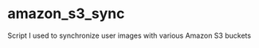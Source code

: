 amazon_s3_sync
==============

Script I used to synchronize user images with various Amazon S3 buckets
